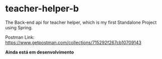 # teacher-helper-b
The Back-end api for teacher helper, which is my first Standalone Project using Spring.

Postman Link: https://www.getpostman.com/collections/715292f267cb10709143

<b>Ainda está em desenvolvimento</b>
